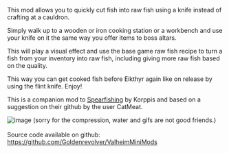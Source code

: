 This mod allows you to quickly cut fish into raw fish using a knife instead of crafting at a cauldron.

Simply walk up to a wooden or iron cooking station or a workbench and use your knife on it the same way you offer items to boss altars.

This will play a visual effect and use the base game raw fish recipe to turn a fish from your inventory into raw fish, including giving more raw fish based on the quality.

This way you can get cooked fish before Eikthyr again like on release by using the flint knife. Enjoy!

This is a companion mod to [Spearfishing](https://valheim.thunderstore.io/package/Korppis/Spearfishing) by Korppis and based on a suggestion on their github by the user CatMeat.

![image](https://staticdelivery.nexusmods.com/mods/3667/images/2574/2574-1697774343-870609399.gif)
(sorry for the compression, water and gifs are not good friends.)
\
\
Source code available on github: https://github.com/Goldenrevolver/ValheimMiniMods